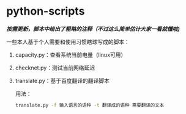 # python-scripts
***按需更新，脚本中给出了粗略的注释（不过这么简单估计大家一看就懂啦)***

一些本人基于个人需要和使用习惯瞎球写成的脚本：

1. capacity.py：查看系统当前电量（linux可用）

2. checknet.py：测试当前网络延迟

3. translate.py：基于百度翻译的翻译脚本

   用法：

   ```bash
   translate.py -f 输入语言的语种 -t 翻译成的语种 需要翻译的文本
   ```



